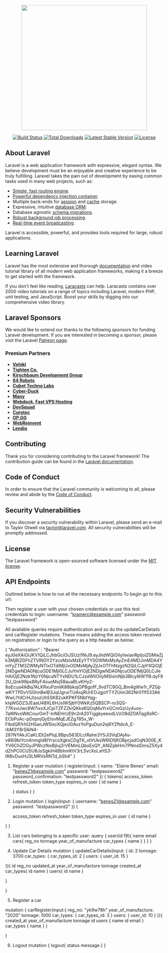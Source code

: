 <p align="center"><a href="https://laravel.com" target="_blank"><img src="https://raw.githubusercontent.com/laravel/art/master/logo-lockup/5%20SVG/2%20CMYK/1%20Full%20Color/laravel-logolockup-cmyk-red.svg" width="400"></a></p>

<p align="center">
<a href="https://travis-ci.org/laravel/framework"><img src="https://travis-ci.org/laravel/framework.svg" alt="Build Status"></a>
<a href="https://packagist.org/packages/laravel/framework"><img src="https://img.shields.io/packagist/dt/laravel/framework" alt="Total Downloads"></a>
<a href="https://packagist.org/packages/laravel/framework"><img src="https://img.shields.io/packagist/v/laravel/framework" alt="Latest Stable Version"></a>
<a href="https://packagist.org/packages/laravel/framework"><img src="https://img.shields.io/packagist/l/laravel/framework" alt="License"></a>
</p>

## About Laravel

Laravel is a web application framework with expressive, elegant syntax. We believe development must be an enjoyable and creative experience to be truly fulfilling. Laravel takes the pain out of development by easing common tasks used in many web projects, such as:

- [Simple, fast routing engine](https://laravel.com/docs/routing).
- [Powerful dependency injection container](https://laravel.com/docs/container).
- Multiple back-ends for [session](https://laravel.com/docs/session) and [cache](https://laravel.com/docs/cache) storage.
- Expressive, intuitive [database ORM](https://laravel.com/docs/eloquent).
- Database agnostic [schema migrations](https://laravel.com/docs/migrations).
- [Robust background job processing](https://laravel.com/docs/queues).
- [Real-time event broadcasting](https://laravel.com/docs/broadcasting).

Laravel is accessible, powerful, and provides tools required for large, robust applications.

## Learning Laravel

Laravel has the most extensive and thorough [documentation](https://laravel.com/docs) and video tutorial library of all modern web application frameworks, making it a breeze to get started with the framework.

If you don't feel like reading, [Laracasts](https://laracasts.com) can help. Laracasts contains over 2000 video tutorials on a range of topics including Laravel, modern PHP, unit testing, and JavaScript. Boost your skills by digging into our comprehensive video library.

## Laravel Sponsors

We would like to extend our thanks to the following sponsors for funding Laravel development. If you are interested in becoming a sponsor, please visit the Laravel [Patreon page](https://patreon.com/taylorotwell).

### Premium Partners

- **[Vehikl](https://vehikl.com/)**
- **[Tighten Co.](https://tighten.co)**
- **[Kirschbaum Development Group](https://kirschbaumdevelopment.com)**
- **[64 Robots](https://64robots.com)**
- **[Cubet Techno Labs](https://cubettech.com)**
- **[Cyber-Duck](https://cyber-duck.co.uk)**
- **[Many](https://www.many.co.uk)**
- **[Webdock, Fast VPS Hosting](https://www.webdock.io/en)**
- **[DevSquad](https://devsquad.com)**
- **[Curotec](https://www.curotec.com/services/technologies/laravel/)**
- **[OP.GG](https://op.gg)**
- **[WebReinvent](https://webreinvent.com/?utm_source=laravel&utm_medium=github&utm_campaign=patreon-sponsors)**
- **[Lendio](https://lendio.com)**

## Contributing

Thank you for considering contributing to the Laravel framework! The contribution guide can be found in the [Laravel documentation](https://laravel.com/docs/contributions).

## Code of Conduct

In order to ensure that the Laravel community is welcoming to all, please review and abide by the [Code of Conduct](https://laravel.com/docs/contributions#code-of-conduct).

## Security Vulnerabilities

If you discover a security vulnerability within Laravel, please send an e-mail to Taylor Otwell via [taylor@laravel.com](mailto:taylor@laravel.com). All security vulnerabilities will be promptly addressed.

## License

The Laravel framework is open-sourced software licensed under the [MIT license](https://opensource.org/licenses/MIT).


## API Endpoints

Outlined below is how to run all the necessary endpoints
To begin go to this url:

Then register a user with your chosen credentials or use this test credentials to login: username: "kramerc@example.com" password: "testpassword"

All available queries require authentication and so do the updateCarDetails and carRegister mutations. These means adding the access token received on registration or login to the query as a http header as below:

{
  "Authorization" : "Bearer eyJ0eXAiOiJKV1QiLCJhbGciOiJSUzI1NiJ9.eyJhdWQiOiIyIiwianRpIjoiZGMwZjk3MjBlZGFhZTVlNGY2YzcxMzIxMzEyYTY0OWMxMzAyZmE4MDJmMDA4YmYyZTM3ZWMyNTIxOTdiMjUxODMxMjAyZjUxOTFhNzgzN2QiLCJpYXQiOjE2NDgwNDA0NjcuODE1MjI0LCJuYmYiOjE2NDgwNDA0NjcuODE1MjQ0LCJleHAiOjE2Nzk1NzY0NjcuNTYxNDU1LCJzdWIiOiIyMSIsInNjb3BlcyI6W119.dyF92U_Qok99px8RyF4xuoMxj58auaBLvKHy2-8oEcua4IkBq7ALKRxuPzmlK88bkojOPBgofF_9vdTC9GQ_Bm4gWw1r_PZGpwKYTPDvVSGhnBeIB3JqUgrurTUAiujRUrEOJgjoYTYZUim362Nr011f533AtiWwLlYdCrHJIzozUh5SK82ukKPKF5NbtYqg-kIqWGDZ3JEaaU48XL6HJslWSjbY0WkKz5QBSCP-ro3QS-77KsviJwc8W7ixsXJCpiTZFZZkiQKksKQGqMuYrxGCmGzUy4uoo-7aWNvoWACnurOmT-InNEHrUE9n2rA20TiggkyeeodLVzO8dZOATqg9sRC-ECbPoAc-pDopnjQyEIovMqEJEZg78Sx_W-FIbdQR1rhI2HSanJW5lxcXQjecl0AvzYoPguDun2ej6YZftdcA_E-rbM3Y8rSIkN4-287NYAkJCaKLlDt2ePlqL8Bpu563DLctRahe3Y5Jl3VqDAj4s-v86i9biYcn4nmgld8IYrscoXgksCDgTK_xtVUksW6tDfjKOBpcjsdOqN300E_KYV6ChZOGyJPWczfbxBjluj2rVEMmLQbxExQY_ANlZpbHm7PNnslDmsZ5Xy4dZhPC0CUSU8JsSgkiH4BbhmKtV3rL5vcXoLxHS3-tR8vDuxHJ3LMRVsRNTd_bSh4"
}

1. Register a user
mutation {
  register(input: {
    name: "Elaine Benes"
    email: "benes21@example.com"
    password: "testpassword2"
    password_confirmation: "testpassword2"
  }) {
    tokens{
      access_token
      refresh_token
      token_type
      expires_in
      user {
        id
        name
      }

    }
    status
  }
}

2. Login
mutation {
  login(input: {
    username: "benes21@example.com"
    password: "testpassword2"
  }) {

    access_token
    refresh_token
    token_type
    expires_in
    user {
      id
      name
    }

  }
}

3. List cars belonging to a specific user:
query {
  user(id:19){
    name
    email
    cars{
      reg_no
      tonnage
      year_of_manufacture
      car_types {
        name
      }
    }
  }
}

4. Update Car Details
mutation {
  updateCarDetails(input: {
    id: 2
    tonnage: 3700
    car_types: {
      car_types_id: 2
    }
    users: {
      user_id: 15
    }

  }){
    id
    reg_no
    updated_at
    year_of_manufacture
    tonnage
    created_at
    car_types{
      id
      name
    }
    users{
      id
      name
    }


  }

}

5. Register a car

mutation {
  carRegister(input:{
    reg_no: "yk9w78h"
    year_of_manufacture: "2020"
    tonnage: 1000
    car_types: {
      car_types_id: 3
    }
    users: {
      user_id: 10
    }
  }){
    created_at
    year_of_manufacture
    tonnage
    id
    users {
      name
      id
      email
    }
    car_types {
      name
    }
  }

}

6. Logout
mutation {
  logout{
    status
    message
  }
}